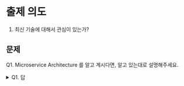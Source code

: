 # 출제 의도
1. 최신 기술에 대해서 관심이 있는가?
## 문제
Q1. Microservice Architecture 를 알고 계시다면, 알고 있는대로 설명해주세요.
<details><summary>Q1. 답</summary>
<pre>
빠르게 확장되고 있는 현재의 시스템들을 위한 아키텍처라고 할 수 있습니다.

기존의 Monolith 방식과는 다르게 구성하기 나름이지만 조각으로 나눠서 기능별로 Monolith 를 구성하는 방식입니다.
해당 방식을 구현하게 되면 서로 상호작용 하기 때문에 에러가 나면 디버깅을 하기 힘들 수 있다는 단점이 있지만 설계를 제대로 하면, 극복이 가능합니다.
단점이 곧 장점이 될 수 있습니다.
상호작용을 하지 않는 기능들이라면, A service 가 down 되도 B service 에는 영향이 있지 않을 것 입니다.

대표적인 장점이 확장하기가 쉽습니다.
A 라는 서비스에 유저가 몰렸다면, A monolith 환경인 패키지를 여러 개를 작동 시키면 됩니다.
그리고 위의 layer 에서 추가된 환경에 대해서 설정을 추가하면 간단하게 많은 유저를 활동시킬 수 있는거죠.

단점은 많지 않은 유저를 위해서 서버를 엄청 많이 띄워놔야 된다는 것 입니다.
곧 비용으로 연결되니 손해가 클 것 같습니다.


정리하면
--- 단점 ---
1. 너무 작은 단위로 구성하면 필요없는 비용이 나감
2. 설계를 잘못하게 되면 chaos 현상이 나타남 (에러)
3. 관리할 수 있는 인력이 많지 않음
--- 장점 ---
1. 빠른 확장성
2. 비용 절감이 가능할 수 있음
3. 여러 가지의 언어로 각각의 맞는 서비스를 구성 가능함
</pre>
</details>